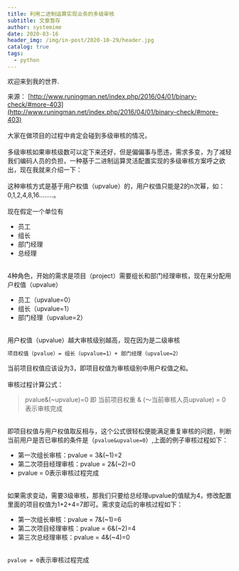 ```yaml
---
title: 利用二进制运算实现业务的多级审核
subtitle: 文章暂存
author: systemime
date: 2020-03-16
header_img: /img/in-post/2020-10-29/header.jpg
catalog: true
tags:
  - python
---
```


欢迎来到我的世界.

<!-- more -->

来源： [http://www.runingman.net/index.php/2016/04/01/binary-check/#more-403](http://www.runingman.net/index.php/2016/04/01/binary-check/#more-403)<br />
<br />大家在做项目的过程中肯定会碰到多级审核的情况，<br />
<br />多级审核如果审核级数可以定下来还好，但是偏偏事与愿违，需求多变，为了减轻我们编码人员的负担，一种基于二进制运算灵活配置实现的多级审核方案呼之欲出，现在我就来介绍一下：<br />
<br />这种审核方式是基于用户权值（upvalue）的，用户权值只能是2的n次幂，如：0,1,2,4,8,16……..。<br />
<br />现在假定一个单位有

- 员工
- 组长
- 部门经理
- 总经理


<br />4种角色，开始的需求是项目（project）需要组长和部门经理审核，现在来分配用户权值（upvalue）<br />

- 员工（upvalue=0）
- 组长（upvalue=1）
- 部门经理（upvalue=2）


<br />用户权值（upvalue）越大审核级别越高，现在因为是二级审核
```bash
项目权值（pvalue）= 组长（upvalue=1）+ 部门经理（upvalue=2）
```
当前项目权值应该设为3，即项目权值为审核级别中用户权值之和。<br />
<br />审核过程计算公式：
> pvalue&(~upvalue)=0
> 即
> 当前项目权重 & (～当前审核人员upvalue) = 0 表示审核完成


<br />即项目权值与用户权值取反相与，这个公式很轻松便能满足重复审核的问题，判断当前用户是否已审核的条件是（`pvalue&upvalue=0`）,上面的例子审核过程如下：

- 第一次组长审核：pvalue = 3&(~1)=2
- 第二次项目经理审核：pvalue = 2&(~2)=0
- pvalue = 0表示审核过程完成


<br />如果需求变动，需要3级审核，那我们只要给总经理upvalue的值赋为4，修改配置里面的项目权值为1+2+4=7即可。需求变动后的审核过程如下：

- 第一次组长审核：pvalue = 7&(~1)=6
- 第二次项目经理审核：pvalue = 6&(~2)=4
- 第三次总经理审核：pvalue = 4&(~4)=0


<br />`pvalue = 0`表示审核过程完成
